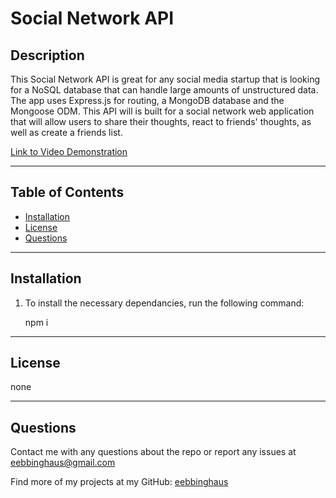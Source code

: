 # Social Network API

## Description

This Social Network API is great for any social media startup that is looking for a NoSQL database that can handle large amounts of unstructured data. The app uses Express.js for routing, a MongoDB database and the Mongoose ODM. This API will is built for a social network web application that will allow users to share their thoughts, react to friends' thoughts, as well as create a friends list.

[Link to Video Demonstration](https://drive.google.com/file/d/1Vw1P_b9obxL_2LbVnT38dcsC56miTLYY/view)

---

## Table of Contents

- [Installation](#installation)
- [License](#license)
- [Questions](#questions)

---

## Installation

1. To install the necessary dependancies, run the following command:

   npm i

---

## License

none

---

## Questions

Contact me with any questions about the repo or report any issues at eebbinghaus@gmail.com

Find more of my projects at my GitHub: [eebbinghaus](https://github.com/eebbinghaus)
